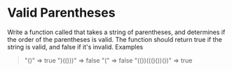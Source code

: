 # Valid Parentheses

Write a function called that takes a string of parentheses, and determines if the order of the parentheses is valid. The function should return true if the string is valid, and false if it's invalid.
Examples

> "()"              =>  true
> ")(()))"          =>  false
> "("               =>  false
> "(())((()())())"  =>  true
